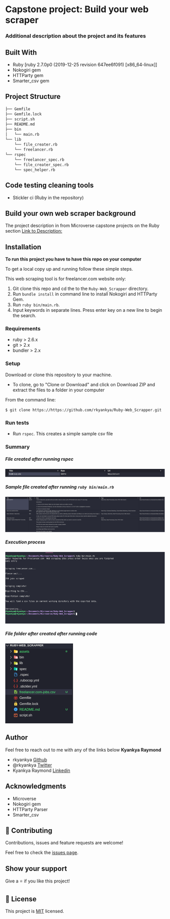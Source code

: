 
# Capstone project: Build your web scraper

### Additional description about the project and its features

## Built With

- Ruby [ruby 2.7.0p0 (2019-12-25 revision 647ee6f091) [x86_64-linux]]
- Nokogiri gem
- HTTParty gem
- Smarter_csv gem

## Project Structure

```
├── Gemfile
├── Gemfile.lock
├── script.sh
├── README.md
├── bin
│   └── main.rb
└── lib
    └── file_creater.rb
    └── freelancer.rb
└── rspec
    └── freelancer_spec.rb
    └── file_creater_spec.rb
    └── spec_helper.rb
```
## Code testing cleaning tools

- Stickler ci (Ruby in the repository)

## Build your own web scraper background
The project description in from Microverse capstone projects on the Ruby section [Link to Description:](https://www.notion.so/microverse/Build-your-own-scraper-f54eaca54d8a4d758a5f0141468127a8)

## Installation
**To run this project you have to have this repo on your computer**

To get a local copy up and running follow these simple steps.

This web scraping tool is for freelancer.com website only: 
1) Git clone this repo and cd the to the `Ruby-Web_Scrapper` directory.
2) Run `bundle install` in command line to install Nokogiri and HTTParty Gem.
3) Run `ruby bin/main.rb`.
4) Input keywords in separate lines. Press enter key on a new line to begin the search.

### Requirements

- ruby > 2.6.x
- git > 2.x
- bundler > 2.x

### Setup

Download or clone this repository to your machine.

* To clone, go to "Clone or Download" and click on Download ZIP and extract the files to a folder in your computer

From the command line:

   `$ git clone https://https://github.com/rkyankya/Ruby-Web_Scrapper.git`

  

### Run tests
* Run `rspec`. This creates a simple sample csv file

### Summary

##### File created after running rspec
![Test](./assets/rspec_test.png)

##### Sample file created after running `ruby bin/main.rb`
![Sample](./assets/sample.png)

##### Execution process
![test](./assets/exec.png)

##### File folder after created after running code
![Folder](./assets/folder.png)


## Author
Feel free to reach out to me with any of the links below
**Kyankya Raymond**
   

 - rkyankya [Github](https://github.com/rkyankya)
 - @rkyankya [Twitter](https://twitter.com/rkyankya)
 - Kyankya Raymond [Linkedin](https://www.linkedin.com/in/kyankya-raymond-79461215a/)

## Acknowledgments

- Microverse
- Nokogiri gem
- HTTParty Parser
- Smarter_csv

## 🤝 Contributing

Contributions, issues and feature requests are welcome!

Feel free to check the [issues page](https://github.com/rkyankya/Ruby-Web_Scrapper/issues).

## Show your support

Give a ⭐️ if you like this project!


## 📝 License

This project is [MIT](LICENSE) licensed.

